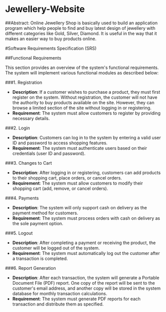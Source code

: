 # Jewellery-Website
##Abstract:
Online Jewellery Shop is basically used to build an application program which help people to find and buy latest design of jewellery with different categories like Gold, Silver, Diamond. It is useful in the way that it makes an easier way to buy products online.

#Software Requirements Specification (SRS)

##Functional Requirements

This section provides an overview of the system's functional requirements. The system will implement various functional modules as described below:

###1. Registration
- **Description**: If a customer wishes to purchase a product, they must first register on the system. Without registration, the customer will not have the authority to buy products available on the site. However, they can browse a limited section of the site without logging in or registering.
- **Requirement**: The system must allow customers to register by providing necessary details.

###2. Login
- **Description**: Customers can log in to the system by entering a valid user ID and password to access shopping features.
- **Requirement**: The system must authenticate users based on their credentials (user ID and password).

###3. Changes to Cart
- **Description**: After logging in or registering, customers can add products to their shopping cart, place orders, or cancel orders.
- **Requirement**: The system must allow customers to modify their shopping cart (add, remove, or cancel orders).

###4. Payments
- **Description**: The system will only support cash on delivery as the payment method for customers.
- **Requirement**: The system must process orders with cash on delivery as the sole payment option.

###5. Logout
- **Description**: After completing a payment or receiving the product, the customer will be logged out of the system.
- **Requirement**: The system must automatically log out the customer after a transaction is completed.

###6. Report Generation
- **Description**: After each transaction, the system will generate a Portable Document File (PDF) report. One copy of the report will be sent to the customer's email address, and another copy will be stored in the system database for monthly transaction calculations.
- **Requirement**: The system must generate PDF reports for each transaction and distribute them as specified.
